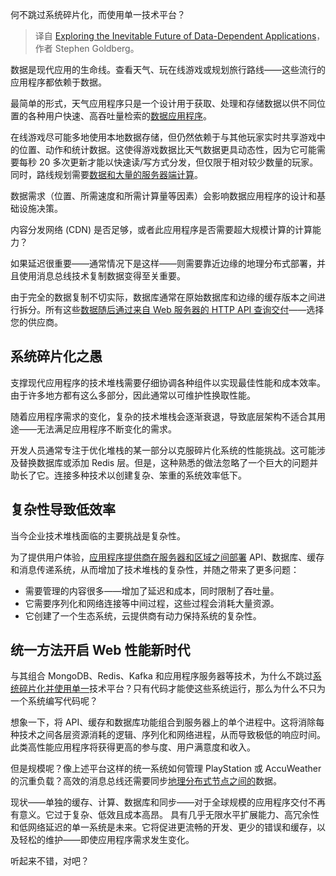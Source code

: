
<!--
title: 探索数据依赖型应用的必然未来
cover: https://cdn.thenewstack.io/media/2025/01/55ee1a46-pankaj-patel-byiw48klbmw-unsplash-scaled.jpg
-->

何不跳过系统碎片化，而使用单一技术平台？

> 译自 [Exploring the Inevitable Future of Data-Dependent Applications](https://thenewstack.io/data-dependent-applications-system-fragmentation/)，作者 Stephen Goldberg。

数据是现代应用的生命线。查看天气、玩在线游戏或规划旅行路线——这些流行的应用程序都依赖于数据。

最简单的形式，天气应用程序只是一个设计用于获取、处理和存储数据以供不同位置的各种用户快速、高吞吐量检索的[数据应用程序](https://thenewstack.io/top-5-vector-database-solutions-for-your-ai-project/)。

在线游戏尽可能多地使用本地数据存储，但仍然依赖于与其他玩家实时共享游戏中的位置、动作和统计数据。这使得游戏数据比天气数据更具动态性，因为它可能需要每秒 20 多次更新才能以快速读/写方式分发，但仅限于相对较少数量的玩家。同时，路线规划需要[数据和大量的服务器端计算](https://thenewstack.io/cloud-native-computing-now-has-its-own-file-system-cubefs/)。

数据需求（位置、所需速度和所需计算量等因素）会影响数据应用程序的设计和基础设施决策。

内容分发网络 (CDN) 是否足够，或者此应用程序是否需要超大规模计算的计算能力？

如果延迟很重要——通常情况下是这样——则需要靠近边缘的地理分布式部署，并且使用消息总线技术复制数据变得至关重要。

由于完全的数据复制不切实际，数据库通常在原始数据库和边缘的缓存版本之间进行拆分。所有这些[数据随后通过来自 Web 服务器的 HTTP API 查询交付](https://thenewstack.io/openais-chatgpt-now-formats-output-to-developer-queries/)——选择您的供应商。

## 系统碎片化之愚

支撑现代应用程序的技术堆栈需要仔细协调各种组件以实现最佳性能和成本效率。由于许多地方都有这么多部分，因此通常以可维护性换取性能。

随着应用程序需求的变化，复杂的技术堆栈会逐渐衰退，导致底层架构不适合其用途——无法满足应用程序不断变化的需求。

开发人员通常专注于优化堆栈的某一部分以克服碎片化系统的性能挑战。这可能涉及替换数据库或添加 Redis 层。但是，这种熟悉的做法忽略了一个巨大的问题并助长了它。连接多种技术以创建复杂、笨重的系统效率低下。

## 复杂性导致低效率

当今企业技术堆栈面临的主要挑战是复杂性。

为了提供用户体验，[应用程序提供商在服务器和区域之间部署](https://thenewstack.io/security-considerations-for-api-driven-apps-deployed-to-cloud/) API、数据库、缓存和消息传递系统，从而增加了技术堆栈的复杂性，并随之带来了更多问题：

- 需要管理的内容很多——增加了延迟和成本，同时限制了吞吐量。
- 它需要序列化和网络连接等中间过程，这些过程会消耗大量资源。
- 它创建了一个生态系统，云提供商有动力保持系统的复杂性。

## 统一方法开启 Web 性能新时代

与其组合 MongoDB、Redis、Kafka 和应用程序服务器等技术，为什么不跳过[系统碎片化并使用单一](https://thenewstack.io/nvm-manage-multiple-versions-of-node-js-on-a-single-system/)技术平台？只有代码才能使这些系统运行，那么为什么不只为一个系统编写代码呢？

想象一下，将 API、缓存和数据库功能组合到服务器上的单个进程中。这将消除每种技术之间各层资源消耗的逻辑、序列化和网络进程，从而导致极低的响应时间。此类高性能应用程序将获得更高的参与度、用户满意度和收入。

但是规模呢？像上述平台这样的统一系统如何管理 PlayStation 或 AccuWeather 的沉重负载？高效的消息总线还需要同步[地理分布式节点之间的](https://thenewstack.io/analytics-in-2022-means-mastery-of-distributed-data-politics/)数据。

现状——单独的缓存、计算、数据库和同步——对于全球规模的应用程序交付不再有意义。它过于复杂、低效且成本高昂。
具有几乎无限水平扩展能力、高冗余性和低网络延迟的单一系统是未来。它将促进更流畅的开发、更少的错误和缓存，以及轻松的维护——即使应用程序需求发生变化。

听起来不错，对吧？
